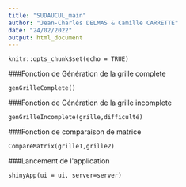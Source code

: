 ```yaml
---
title: "SUDAUCUL_main"
author: "Jean-Charles DELMAS & Camille CARRETTE"
date: "24/02/2022"
output: html_document
---
```


```{r setup, include=FALSE}
knitr::opts_chunk$set(echo = TRUE)
```

###Fonction de Génération de la grille complete

```{r}
genGrilleComplete()
```

###Fonction de Génération de la grille incomplete

```{r}
genGrilleIncomplete(grille,difficulté)
```

###Fonction de comparaison de matrice

```{r}
CompareMatrix(grille1,grille2)
```

###Lancement de l'application

```{r}
shinyApp(ui = ui, server=server)
```
